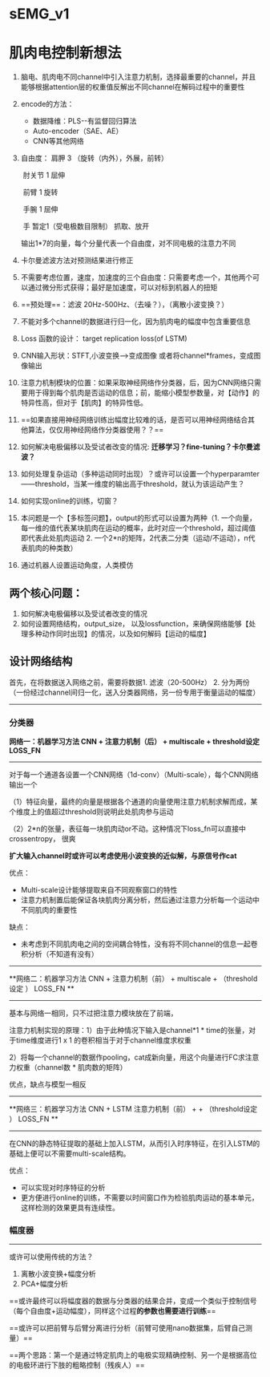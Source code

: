 # sEMG_v1

# 肌肉电控制新想法

1. 脑电、肌肉电不同channel中引入注意力机制，选择最重要的channel，并且能够根据attention层的权重值反解出不同channel在解码过程中的重要性

2. encode的方法：

   * 数据降维：PLS--有监督回归算法   
   * Auto-encoder（SAE、AE）
   * CNN等其他网络  

3. 自由度：  肩胛 3 （旋转（内外），外展，前转）

   ​                 肘关节  1 屈伸

   ​				前臂     1    旋转

   ​				手腕     1    屈伸

   ​				手    暂定1（受电极数目限制）   抓取、放开    

   输出1*7的向量，每个分量代表一个自由度，对不同电极的注意力不同

4. 卡尔曼滤波方法对预测结果进行修正

5. 不需要考虑位置，速度，加速度的三个自由度：只需要考虑一个，其他两个可以通过微分形式获得；最好是加速度，可以对标到机器人的扭矩

6. ==预处理==：滤波 20Hz-500Hz、（去噪？），（离散小波变换？）

7. 不能对多个channel的数据进行归一化，因为肌肉电的幅度中包含重要信息

8. Loss 函数的设计：  target replication loss(of LSTM)

9. CNN输入形状：STFT,小波变换-->变成图像            或者将channel*frames，变成图像输出

10. 注意力机制模块的位置：如果采取神经网络作分类器，后，因为CNN网络只需要用于得到每个肌肉是否运动的信息；前，能缩小模型参数量，对【动作】的特异性高，但对于【肌肉】的特异性低。

11. ==如果直接用神经网络训练出幅度比较难的话，是否可以用神经网络结合其他算法，仅仅用神经网络作分类器使用？？==

12. 如何解决电极偏移以及受试者改变的情况: **迁移学习？fine-tuning？卡尔曼滤波？**

13. 如何处理复杂运动（多种运动同时出现）？或许可以设置一个hyperparamter——threshold，当某一维度的输出高于threshold，就认为该运动产生？

14. 如何实现online的训练，切窗？

15. 本问题是一个【多标签问题】，output的形式可以设置为两种（1. 一个向量，每一维的值代表某块肌肉在运动的概率，此时对应一个threshold，超过阈值即代表此处肌肉运动  2. 一个2*n的矩阵，2代表二分类（运动/不运动），n代表肌肉的种类数）

16. 通过机器人设置运动角度，人类模仿





## 两个核心问题：

1. 如何解决电极偏移以及受试者改变的情况
2. 如何设置网络结构，output_size， 以及lossfunction，来确保网络能够【处理多种动作同时出现】的情况，以及如何解码【运动的幅度】





## 设计网络结构

首先，在将数据送入网络之前，需要将数据1. 滤波（20-500Hz） 2. 分为两份（一份经过channel间归一化，送入分类器网络，另一份专用于衡量运动的幅度）



---

### 分类器

**网络一：机器学习方法   CNN + 注意力机制（后） + multiscale  +   threshold设定     LOSS_FN**   

---

对于每一个通道各设置一个CNN网络（1d-conv）（Multi-scale），每个CNN网络输出一个

（1）特征向量，最终的向量是根据各个通道的向量使用注意力机制求解而成，某个维度上的值超过threshold则说明此处肌肉参与运动

（2）2*n的张量，表征每一块肌肉动or不动。这种情况下loss_fn可以直接中crossentropy， 很爽

**扩大输入channel时或许可以考虑使用小波变换的近似解，与原信号作cat**



优点：

* Multi-scale设计能够提取来自不同观察窗口的特性
* 注意力机制置后能保证各块肌肉分离分析，然后通过注意力分析每一个运动中不同肌肉的重要性

缺点：

* 未考虑到不同肌肉电之间的空间耦合特性，没有将不同channel的信息一起卷积分析（不知道有没有）



---

**网络二：机器学习方法   CNN + 注意力机制（前） + multiscale  +   （threshold设定 ）    LOSS_FN **

---

基本与网络一相同，只不过把注意力模块放在了前端，

注意力机制实现的原理：1）由于此种情况下输入是channel*1 * time的张量，对于time维度进行1 x 1 的卷积相当于对于channel维度求权重

2）将每一个channel的数据作pooling，cat成新向量，用这个向量进行FC求注意力权重（channel数 *  肌肉数的矩阵）

优点，缺点与模型一相反





---

**网络三：机器学习方法   CNN + LSTM   注意力机制（前） +  +   （threshold设定 ）    LOSS_FN **

---

在CNN的静态特征提取的基础上加入LSTM，从而引入时序特征，在引入LSTM的基础上便可以不需要multi-scale结构。



优点：

* 可以实现对时序特征的分析
* 更方便进行online的训练，不需要以时间窗口作为检验肌肉运动的基本单元，这样检测的效果更具有连续性。



### 幅度器

---

或许可以使用传统的方法？

1. 离散小波变换+幅度分析
2. PCA+幅度分析



==或许最终可以将幅度器的数据与分类器的结果合并，变成一个类似于控制信号（每个自由度+运动幅度），同样这个过程**的参数也需要进行训练**==



==或许可以把前臂与后臂分离进行分析（前臂可使用nano数据集，后臂自己测量）==



==两个思路：第一个是通过特定肌肉上的电极实现精确控制、另一个是根据高位的电极环进行下肢的粗略控制（残疾人）==

